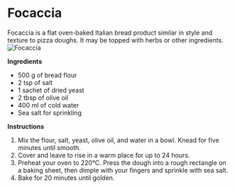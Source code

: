 # Focaccia
Focaccia is a flat oven-baked Italian bread product similar in style and texture to pizza doughs. It may be topped with herbs or other ingredients.
![Focaccia](https://source.unsplash.com/random/?focaccia)

**Ingredients**
- 500 g of bread flour
- 2 tsp of salt
- 1 sachet of dried yeast
- 2 tbsp of olive oil
- 400 ml of cold water
- Sea salt for sprinkling

**Instructions**
1. Mix the flour, salt, yeast, olive oil, and water in a bowl. Knead for five minutes until smooth.
2. Cover and leave to rise in a warm place for up to 24 hours.
3. Preheat your oven to 220°C. Press the dough into a rough rectangle on a baking sheet, then dimple with your fingers and sprinkle with sea salt.
4. Bake for 20 minutes until golden.